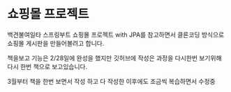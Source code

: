 쇼핑몰 프로젝트
====

백견불여일타 스프링부트  쇼핑몰 프로젝트 with JPA를 참고하면서 클론코딩 방식으로 쇼핑몰 게시판을 만들어볼려고 합니다.

책을보고 기능은 2/28일에 완성을 했지만 깃허브에 작성은 과정을 다시한번 보기위해 다시 한번 책으로 보고있습니다.

3월부터 책을 한번 보면서 작성 하고 다 작성한 이후에도 조금씩 복습하면서 수정중
